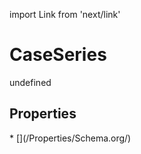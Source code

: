 import Link from 'next/link'
# CaseSeries

undefined

## Properties

<Grid>
* [](/Properties/Schema.org/)

</Grid>

